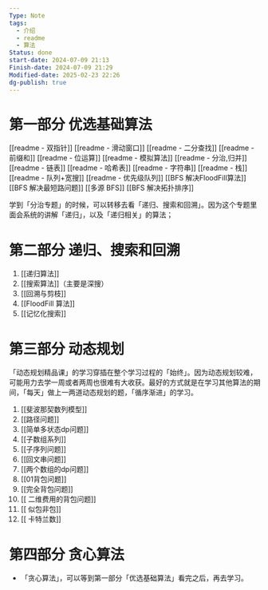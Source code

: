 ```yaml
---
Type: Note
tags:
  - 介绍
  - readme
  - 算法
Status: done
start-date: 2024-07-09 21:13
Finish-date: 2024-07-09 21:29
Modified-date: 2025-02-23 22:26
dg-publish: true
---
```


# 第一部分 优选基础算法
[[readme - 双指针]]
[[readme - 滑动窗口]]
[[readme - 二分查找]]
[[readme - 前缀和]]
[[readme - 位运算]]
[[readme - 模拟算法]]
[[readme - 分治,归并]]
[[readme - 链表]]
[[readme - 哈希表]]
[[readme - 字符串]]
[[readme - 栈]]
[[readme - 队列+宽搜]]
[[readme - 优先级队列]]
[[BFS 解决FloodFill算法]]
[[BFS 解决最短路问题]]
[[多源 BFS]]
[[BFS 解决拓扑排序]]

学到「分治专题」的时候，可以转移去看「递归、搜索和回溯」。因为这个专题里面会系统的讲解「递归」，以及「递归相关」的算法；

# 第二部分 递归、搜索和回溯
1. [[递归算法]]
2. [[搜索算法]]（主要是深搜）
3. [[回溯与剪枝]]
4. [[FloodFill 算法]]
5. [[记忆化搜索]]


# 第三部分 动态规划
「动态规划精品课」的学习穿插在整个学习过程的「始终」。因为动态规划较难，可能用力去学一周或者两周也很难有大收获。最好的方式就是在学习其他算法的期间，「每天」做上一两道动态规划的题，「循序渐进」的学习。

1. [[斐波那契数列模型]]
2. [[路径问题]]
3. [[简单多状态dp问题]]
4. [[子数组系列]]
5. [[子序列问题]]
6. [[回文串问题]]
7. [[两个数组的dp问题]]
8. [[01背包问题]]
9. [[完全背包问题]]
10. [[ 二维费用的背包问题]]
11. [[ 似包非包]]
12. [[ 卡特兰数]]


# 第四部分 贪心算法
- 「贪心算法」，可以等到第一部分「优选基础算法」看完之后，再去学习。
